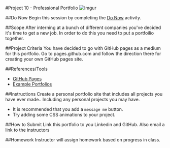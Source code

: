 #Project 10 - Professional Portfolio
![Imgur](http://i.imgur.com/QWm9EGF.png)

##Do Now 
Begin this session by completing the [Do Now](doNow.md) activity.

##Scope
After interning at a bunch of different companies you've decided it's time to get a new job. In order to do this you need to put a portfoilio together.

##Project Criteria
You have decided to go with GitHub pages as a medium for this portfolio. Go to pages.github.com and follow the direction there for creating your own GitHub pages site.


##References/Tools
* [GitHub Pages](https://pages.github.com)
* [Example Portfolios](http://www.sitepoint.com/how-to-create-a-portfolio-site-that-will-get-you-hired/)

##Instructions
Create a personal portfolio site that includes all projects you have ever made.. Including any personal projects you may have.

* It is recommended that you add a `message me` button.
* Try adding some CSS animations to your project.

##How to Submit
Link this portfolio to you Linkedin and GitHub. Also email a link to the instructors

##Homework
Instructor will assign homework based on progress in class.

